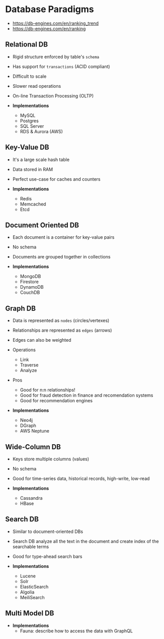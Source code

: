 # Database Paradigms

- <https://db-engines.com/en/ranking_trend>
- <https://db-engines.com/en/ranking>

## Relational DB

- Rigid structure enforced by table's `schema`
- Has support for `transactions` (ACID compliant)
- Difficult to scale
- Slower read operations
- On-line Transaction Processing (OLTP)

- **Implementations**
  - MySQL
  - Postgres
  - SQL Server
  - RDS & Aurora (AWS)

## Key-Value DB

- It's a large scale hash table
- Data stored in RAM
- Perfect use-case for caches and counters

- **Implementations**
  - Redis
  - Memcached
  - Etcd

## Document Oriented DB

- Each document is a container for key-value pairs
- No schema
- Documents are grouped together in collections

- **Implementations**
  - MongoDB
  - Firestore
  - DynamoDB
  - CouchDB

## Graph DB

- Data is represented as `nodes` (circles/vertexes)
- Relationships are represented as `edges` (arrows)
- Edges can also be weighted

- Operations
  - Link
  - Traverse
  - Analyze

- Pros
  - Good for n:n relationships!
  - Good for fraud detection in finance and recomendation systems
  - Good for recommendation engines

- **Implementations**
  - Neo4j
  - DGraph
  - AWS Neptune

## Wide-Column DB

- Keys store multiple columns (values)
- No schema
- Good for time-series data, historical records, high-write, low-read

- **Implementations**
  - Cassandra
  - HBase

## Search DB

- Similar to document-oriented DBs
- Search DB analyze all the text in the document and create index of the searchable terms
- Good for type-ahead search bars

- **Implementations**
  - Lucene
  - Solr
  - ElasticSearch
  - Algolia
  - MeiliSearch

## Multi Model DB

- **Implementations**
  - Fauna: describe how to access the data with GraphQL

